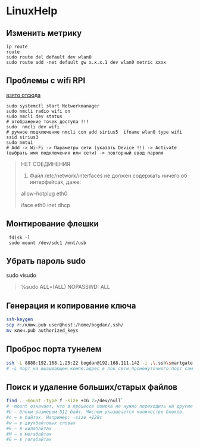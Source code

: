 # LinuxHelp

## Изменить метрику
```
ip route
route
sudo route del default dev wlan0
sudo route add -net default gw x.x.x.1 dev wlan0 metric xxxx
```

## Проблемы с wifi RPI
[взято отсюда](https://mirrobo.ru/network-manager-podklyuchenie-k-wi-fi-debian-ubuntu-raspbian/)
```
sudo systemctl start Networkmanager
sudo nmcli radio wifi on
sudo nmcli dev status
# отображение точек доступа !!!
sudo  nmcli dev wifi
# ручное подключение nmcli con add sirius5  ifname wlan0 type wifi ssid sirius3
sudo nmtui
# Add -> Wi-Fi -> Параметры сети (указать Device !!) -> Activate (выбрать имя подключения или сети) -> повторный ввод пароля
```
> НЕТ СОЕДИНЕНИЯ
>
> 1. Файл /etc/network/interfaces не должен содержать ничего об интерфейсах, даже:
>
> allow-hotplug eth0
>
> iface eth0 inet dhcp

## Монтирование флешки
```
 fdisk -l
 sudo mount /dev/sdc1 /mnt/usb
```
## Убрать пароль sudo
sudo visudo
> %sudo ALL=(ALL) NOPASSWD: ALL

## Генерация и копирование ключа
```bash
ssh-keygen
scp r:/ключ.pub user@host:/home/bogdan/.ssh/
mv ключ.pub authorized_keys
```

## Проброс порта тунелем
```bash
ssh -L 8888:192.168.1.25:22 bogdan@192.168.111.142 -i .\.ssh\smartgate
# -L порт_на_вызывающем_компе:адрес_в_лок_сети_промежуточного:порт сам_промежуточный_комп
```

## Поиск и удаление больших/старых файлов
```bash
find . -mount -type f -size +1G 2>/dev/null`
# -mount означает, что в процессе поиска не нужно переходить на другие файловые системы.
#b — блоки размером 512 байт. Числом указывается количество блоков.
#c — в байтах. Например: -size +128с
#w — в двухбайтовых словах
#k — в килобайтах
#M — в мегабайтах
#G — в гигабайтах
```
